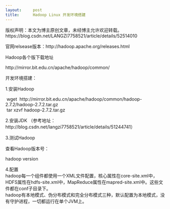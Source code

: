 ```yaml
---
layout:     post
title:      Hadoop Linux 开发环境搭建
---
```

<div id="article_content" class="article_content clearfix csdn-tracking-statistics" data-pid="blog" data-mod="popu_307" data-dsm="post">
								<div class="article-copyright">
					版权声明：本文为博主原创文章，未经博主允许欢迎转载。					https://blog.csdn.net/LANGZI7758521/article/details/52514010				</div>
								            <link rel="stylesheet" href="https://csdnimg.cn/release/phoenix/template/css/ck_htmledit_views-f76675cdea.css">
						<div class="htmledit_views" id="content_views">
                
<p>官网relsease版本：http://hadoop.apache.org/releases.html</p>
<p>Hadoop各个版下载地址</p>
<p>http://mirror.bit.edu.cn/apache/hadoop/common/</p>
<p>开发环境搭建：</p>
<p>1.安装Hadoop <br></p>
<p> wget  http://mirror.bit.edu.cn/apache/hadoop/common/hadoop-2.7.2/hadoop-2.7.2.tar.gz<br>
 tar xzvf hadoop-2.7.2.tar.gz<br></p>
<p>2.安装JDK （参考地址：http://blog.csdn.net/langzi7758521/article/details/51244741）</p>
<p>3.测试Hadoop</p>
<p>查看Hadoop版本号：<br></p>
<p>hadoop version <br></p>
<p>4.配置<br>
hadoop每一个组件都使用一个XML文件配置，核心属性在core-site.xml中，HDFS属性在hdfs-site.xml中，MapReduce属性在mapred-site.xml中。这些文件都在conf子目录下。<br>
hadoop有本地模式、伪分布模式和完全分布模式三种，默认配置为本地模式，没有守护进程，一切都运行在单个JVM上。<br></p>
            </div>
                </div>
